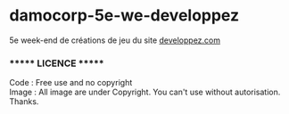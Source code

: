 # damocorp-5e-we-developpez

5e week-end de créations de jeu du site <a href="http://jeux.developpez.com/actu/87563/Annonce-du-cinquieme-week-end-de-programmation-de-jeux-video-sur-Developpez-com-reservez-le-week-end-du-28-au-30-aout-pour-etre-avec-nous/">developpez.com</a>

<h3>***** LICENCE *****</h3>

Code : Free use and no copyright<br />
Image : All image are under Copyright. You can't use without autorisation. Thanks.
